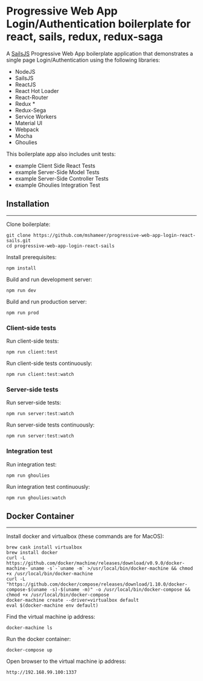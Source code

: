 # Progressive Web App Login/Authentication boilerplate for react, sails, redux, redux-saga  

A [SailsJS](http://sailsjs.org) Progressive Web App  boilerplate application that demonstrates a single page Login/Authentication using the following libraries:

* NodeJS
* SailsJS
* ReactJS
* React Hot Loader
* React-Router
* Redux *
* Redux-Sega
* Service Workers
* Material UI
* Webpack
* Mocha
* Ghoulies

This boilerplate app also includes unit tests:

* example Client Side React Tests
* example Server-Side Model Tests
* example Server-Side Controller Tests
* example Ghoulies Integration Test


## Installation
---

Clone boilerplate:

```
git clone https://github.com/mshameer/progressive-web-app-login-react-sails.git
cd progressive-web-app-login-react-sails
```

Install prerequisites:

```
npm install
```

Build and run development server:

```
npm run dev
```

Build and run production server:

```
npm run prod
```

### Client-side tests

Run client-side tests:

```
npm run client:test
```

Run client-side tests continuously:

```
npm run client:test:watch
```

### Server-side tests

Run server-side tests:

```
npm run server:test:watch
```

Run server-side tests continuously:

```
npm run server:test:watch
```

### Integration test

Run integration test:

```
npm run ghoulies
```

Run integration test continuously:

```
npm run ghoulies:watch
```

## Docker Container
---

Install docker and virtualbox (these commands are for MacOS):

```
brew cask install virtualbox
brew install docker
curl -L https://github.com/docker/machine/releases/download/v0.9.0/docker-machine-`uname -s`-`uname -m` >/usr/local/bin/docker-machine && chmod +x /usr/local/bin/docker-machine
curl -L "https://github.com/docker/compose/releases/download/1.10.0/docker-compose-$(uname -s)-$(uname -m)" -o /usr/local/bin/docker-compose && chmod +x /usr/local/bin/docker-compose
docker-machine create --driver=virtualbox default
eval $(docker-machine env default)
```

Find the virtual machine ip address:

```
docker-machine ls
```

Run the docker container:

```
docker-compose up
```

Open browser to the virtual machine ip address:

```
http://192.168.99.100:1337
```
